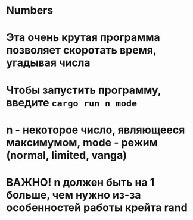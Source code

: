# Numbers

# Эта очень крутая программа позволяет скоротать время, угадывая числа
#
# Чтобы запустить программу, введите `cargo run n mode`
#
# n - некоторое число, являющееся максимумом, mode - режим (normal, limited, vanga)
# **ВАЖНО!** n должен быть на 1 больше, чем нужно из-за особенностей работы крейта rand